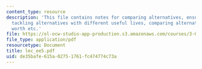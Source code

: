 ```yaml
---
content_type: resource
description: 'This file contains notes for comparing alternatives, ensuring comparability,
  tackling alternatives with different useful lives, comparing alternatives: equivalent
  worth etc.'
file: https://ol-ocw-studio-app-production.s3.amazonaws.com/courses/3-080-economic-environmental-issues-in-materials-selection-fall-2005/de35bafe615a02751761fc474774c73a_lec_ee5.pdf
file_type: application/pdf
resourcetype: Document
title: lec_ee5.pdf
uid: de35bafe-615a-0275-1761-fc474774c73a
---
```

